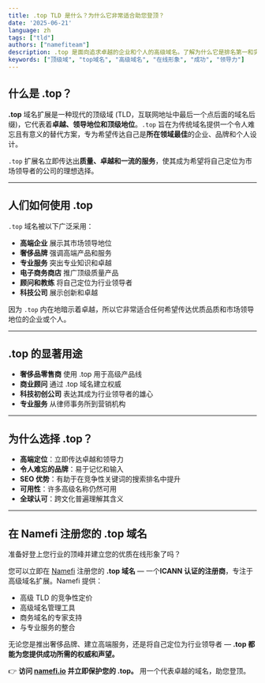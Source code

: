 ```yaml
---
title: .top TLD 是什么？为什么它非常适合助您登顶？
date: '2025-06-21'
language: zh
tags: ["tld"]
authors: ["namefiteam"]
description: .top 是面向追求卓越的企业和个人的高级域名。了解为什么它是排名第一和实现在线成功的完美选择。
keywords: ["顶级域", "top域名", "高级域名", "在线形象", "成功", "领导力"]
---
```



## **什么是 .top？**

**.top** 域名扩展是一种现代的顶级域 (TLD，互联网地址中最后一个点后面的域名后缀)，它代表着**卓越、领导地位和顶级地位**。`.top` 旨在为传统域名提供一个令人难忘且有意义的替代方案，专为希望传达自己是**所在领域最佳**的企业、品牌和个人设计。

`.top` 扩展名立即传达出**质量、卓越和一流的服务**，使其成为希望将自己定位为市场领导者的公司的理想选择。

---

## **人们如何使用 .top**

`.top` 域名被以下广泛采用：

*   **高端企业** 展示其市场领导地位
*   **奢侈品牌** 强调高端产品和服务
*   **专业服务** 突出专业知识和卓越
*   **电子商务商店** 推广顶级质量产品
*   **顾问和教练** 将自己定位为行业领导者
*   **科技公司** 展示创新和卓越

因为 `.top` 内在地暗示着卓越，所以它非常适合任何希望传达优质品质和市场领导地位的企业或个人。

---

## **.top 的显著用途**

*   **奢侈品零售商** 使用 .top 用于高级产品线
*   **商业顾问** 通过 .top 域名建立权威
*   **科技初创公司** 表达其成为行业领导者的雄心
*   **专业服务** 从律师事务所到营销机构

---

## **为什么选择 .top？**

*   **高端定位**：立即传达卓越和领导力
*   **令人难忘的品牌**：易于记忆和输入
*   **SEO 优势**：有助于在竞争性关键词的搜索排名中提升
*   **可用性**：许多高级名称仍然可用
*   **全球认可**：跨文化普遍理解其含义

---

## **在 Namefi 注册您的 .top 域名**

准备好登上您行业的顶峰并建立您的优质在线形象了吗？

您可以立即在 [Namefi](https://namefi.io) 注册您的 **.top 域名** — 一个**ICANN 认证的注册商**，专注于高级域名扩展。Namefi 提供：

*   高级 TLD 的竞争性定价
*   高级域名管理工具
*   商务域名的专家支持
*   与专业服务的整合

无论您是推出奢侈品牌、建立高端服务，还是将自己定位为行业领导者 — **.top 都能为您提供成功所需的权威和声望。**

👉 **访问 [namefi.io](https://namefi.io) 并立即保护您的 .top。**
用一个代表卓越的域名，助您登顶。